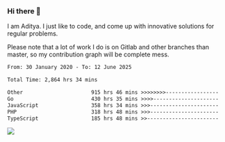 ### Hi there 👋

I am Aditya. I just like to code, and come up with innovative solutions for regular problems.

Please note that a lot of work I do is on Gitlab and other branches than master, so my contribution graph will be complete mess.

<!--START_SECTION:waka-->

```txt
From: 30 January 2020 - To: 12 June 2025

Total Time: 2,864 hrs 34 mins

Other                      915 hrs 46 mins >>>>>>>>-----------------   31.97 %
Go                         430 hrs 35 mins >>>>---------------------   15.03 %
JavaScript                 358 hrs 34 mins >>>----------------------   12.52 %
PHP                        318 hrs 48 mins >>>----------------------   11.13 %
TypeScript                 185 hrs 48 mins >>-----------------------   06.49 %
```

<!--END_SECTION:waka-->

![](https://komarev.com/ghpvc/?username=BrainBuzzer)
